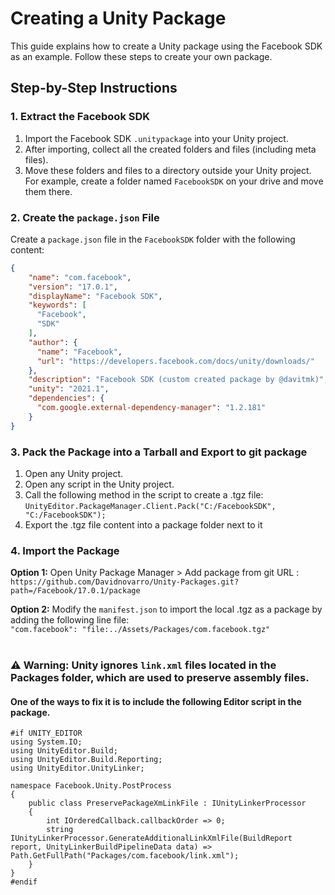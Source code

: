 # Creating a Unity Package

This guide explains how to create a Unity package using the Facebook SDK as an example. Follow these steps to create your own package.

## Step-by-Step Instructions

### 1. Extract the Facebook SDK

1. Import the Facebook SDK `.unitypackage` into your Unity project.
2. After importing, collect all the created folders and files (including meta files).
3. Move these folders and files to a directory outside your Unity project. For example, create a folder named `FacebookSDK` on your drive and move them there.

### 2. Create the `package.json` File

Create a `package.json` file in the `FacebookSDK` folder with the following content:

```json
{
    "name": "com.facebook",
    "version": "17.0.1",
    "displayName": "Facebook SDK",
    "keywords": [
      "Facebook",
      "SDK"
    ],
    "author": {
      "name": "Facebook",
      "url": "https://developers.facebook.com/docs/unity/downloads/"
    },
    "description": "Facebook SDK (custom created package by @davitmk)",
    "unity": "2021.1",
    "dependencies": {
      "com.google.external-dependency-manager": "1.2.181"
    }
}
```

### 3. Pack the Package into a Tarball and Export to git package

1. Open any Unity project.
2. Open any script in the Unity project.
3. Call the following method in the script to create a .tgz file:<br>`UnityEditor.PackageManager.Client.Pack("C:/FacebookSDK", "C:/FacebookSDK");`
4. Export the .tgz file content into a package folder next to it

### 4. Import the Package

<B>Option 1:</b> Open Unity Package Manager > Add package from git URL : <br> `https://github.com/Davidnovarro/Unity-Packages.git?path=/Facebook/17.0.1/package`

<B>Option 2:</b> Modify the `manifest.json` to import the local .tgz as a package by adding the following line file: <br> `"com.facebook": "file:../Assets/Packages/com.facebook.tgz"`
<br><br>

### ⚠️ Warning: Unity ignores `link.xml` files located in the Packages folder, which are used to preserve assembly files.
#### One of the ways to fix it is to include the following Editor script in the package.
```
#if UNITY_EDITOR
using System.IO;
using UnityEditor.Build;
using UnityEditor.Build.Reporting;
using UnityEditor.UnityLinker;

namespace Facebook.Unity.PostProcess
{
    public class PreservePackageXmLinkFile : IUnityLinkerProcessor
    {
        int IOrderedCallback.callbackOrder => 0;
        string IUnityLinkerProcessor.GenerateAdditionalLinkXmlFile(BuildReport report, UnityLinkerBuildPipelineData data) => Path.GetFullPath("Packages/com.facebook/link.xml");
    }
}
#endif
```

